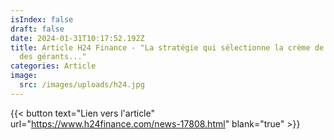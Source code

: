 ```yaml
---
isIndex: false
draft: false
date: 2024-01-31T10:17:52.192Z
title: Article H24 Finance - "La stratégie qui sélectionne la crème de la crème
  des gérants..."
categories: Article
image:
  src: /images/uploads/h24.jpg
---
```

{{< button text="Lien vers l'article" url="https://www.h24finance.com/news-17808.html" blank="true" >}}